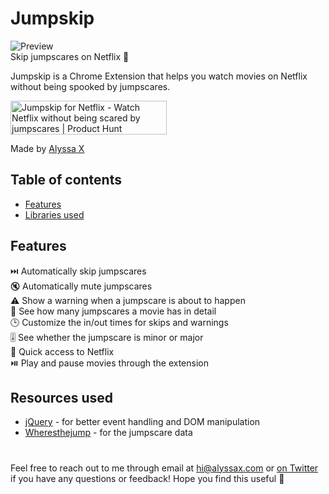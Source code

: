 # Jumpskip
![Preview](preview.gif)
<br>
Skip jumpscares on Netflix 👻

Jumpskip is a Chrome Extension that helps you watch movies on Netflix without being spooked by jumpscares.

<a href="https://www.producthunt.com/posts/jumpskip-for-netflix?utm_source=badge-featured&utm_medium=badge&utm_souce=badge-jumpskip-for-netflix" target="_blank"><img src="https://api.producthunt.com/widgets/embed-image/v1/featured.svg?post_id=309216&theme=light" alt="Jumpskip for Netflix - Watch Netflix without being scared by jumpscares | Product Hunt" style="width: 250px; height: 54px;" width="250" height="54" /></a>

Made by [Alyssa X](https://alyssax.com)

## Table of contents
- [Features](#features)
- [Libraries used](#libraries-used)

## Features
⏭️ Automatically skip jumpscares<br>
🔇 Automatically mute jumpscares<br>
⚠️ Show a warning when a jumpscare is about to happen<br>
👻 See how many jumpscares a movie has in detail<br>
🕒 Customize the in/out times for skips and warnings<br>
🎚️ See whether the jumpscare is minor or major<br>
🍿 Quick access to Netflix<br>
⏯️ Play and pause movies through the extension

## Resources used

- [jQuery](https://jquery.com/) -  for better event handling and DOM manipulation
- [Wheresthejump](https://wheresthejump.com/) -  for the jumpscare data

#
 Feel free to reach out to me through email at hi@alyssax.com or [on Twitter](https://twitter.com/alyssaxuu) if you have any questions or feedback! Hope you find this useful 💜
